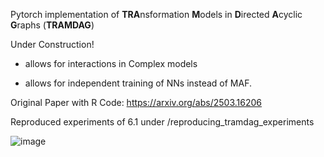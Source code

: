 Pytorch implementation of **TRA**nsformation **M**odels in **D**irected **A**cyclic **G**raphs (**TRAMDAG**)




Under Construction!


-  allows for interactions in Complex models
  
- allows for independent training of NNs instead of MAF.


Original Paper with R Code: https://arxiv.org/abs/2503.16206

Reproduced experiments of 6.1 under /reproducing_tramdag_experiments

![image](https://github.com/user-attachments/assets/c3396efd-bc30-4e0b-a947-d1908a3285d0)
